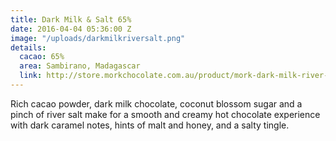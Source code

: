 ```yaml
---
title: Dark Milk & Salt 65%
date: 2016-04-04 05:36:00 Z
image: "/uploads/darkmilkriversalt.png"
details:
  cacao: 65%
  area: Sambirano, Madagascar
  link: http://store.morkchocolate.com.au/product/mork-dark-milk-river-salt-65
---
```


Rich cacao powder, dark milk chocolate, coconut blossom sugar and a pinch of river salt make for a smooth and creamy hot chocolate experience with dark caramel notes, hints of malt and honey, and a salty tingle.
